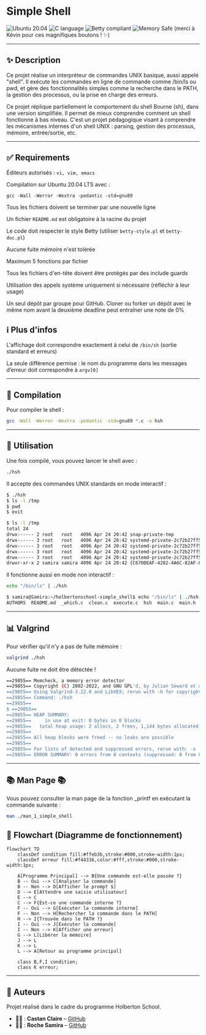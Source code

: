 # Simple Shell
![Ubuntu 20.04](https://img.shields.io/badge/Ubuntu-20.04-orange)
![C language](https://img.shields.io/badge/Language-C-blue.svg)
![Betty compliant](https://img.shields.io/badge/Betty-style-green)
![Memory Safe](https://img.shields.io/badge/Memory%20Leaks-None-success)
(merci à Kévin pour ces magnifiques boutons ! ✨)

---
## ✨ Description

Ce projet réalise un interpréteur de commandes UNIX basique, aussi appelé "shell". Il exécute les commandes en ligne de commande comme /bin/ls ou pwd, et gère des fonctionnalités simples comme la recherche dans le PATH, la gestion des processus, ou la prise en charge des erreurs.

Ce projet réplique partiellement le comportement du shell Bourne (sh), dans une version simplifiée. Il permet de mieux comprendre comment un shell fonctionne à bas niveau. C'est un projet pédagogique visant à comprendre les mécanismes internes d'un shell UNIX : parsing, gestion des processus, mémoire, entrée/sortie, etc.

---
## ✅ Requirements

Éditeurs autorisés : `vi, vim, emacs`

Compilation sur Ubuntu 20.04 LTS avec :

`gcc -Wall -Werror -Wextra -pedantic -std=gnu89`

Tous les fichiers doivent se terminer par une nouvelle ligne

Un fichier `README.md` est obligatoire à la racine du projet

Le code doit respecter le style Betty (utiliser `betty-style.pl` et `betty-doc.pl`)

Aucune fuite mémoire n'est tolérée

Maximum 5 fonctions par fichier

Tous les fichiers d'en-tête doivent être protégés par des include guards

Utilisation des appels système uniquement si nécessaire (réfléchir à leur usage)

Un seul dépôt par groupe pour GitHub. Cloner ou forker un dépôt avec le même nom avant la deuxième deadline peut entraîner une note de 0%

## ℹ️ Plus d'infos

L'affichage doit correspondre exactement à celui de `/bin/sh` (sortie standard et erreurs)

La seule différence permise : le nom du programme dans les messages d’erreur doit correspondre à `argv[0]`

---
## 🔧 Compilation

Pour compiler le shell :
```bash
gcc -Wall -Werror -Wextra -pedantic -std=gnu89 *.c -o hsh
```

---
## 🚀 Utilisation

Une fois compilé, vous pouvez lancer le shell avec :
```bash
./hsh
```
Il accepte des commandes UNIX standards en mode interactif :
```bash
$ ./hsh
$ ls -l /tmp
$ pwd
$ exit
```
```bash
$ ls -l /tmp
total 24
drwx------ 2 root   root   4096 Apr 24 20:42 snap-private-tmp
drwx------ 3 root   root   4096 Apr 24 20:42 systemd-private-2c72b27ff54a46a38e22cd144cdea8ed-systemd-logind.service-ChLY5B
drwx------ 3 root   root   4096 Apr 24 20:42 systemd-private-2c72b27ff54a46a38e22cd144cdea8ed-systemd-resolved.service-c8eKen
drwx------ 3 root   root   4096 Apr 24 20:42 systemd-private-2c72b27ff54a46a38e22cd144cdea8ed-systemd-timesyncd.service-8QDOQL
drwx------ 3 root   root   4096 Apr 24 20:42 systemd-private-2c72b27ff54a46a38e22cd144cdea8ed-wsl-pro.service-hIOEwM
drwxr-xr-x 2 samira samira 4096 Apr 24 20:42 {C670DEAF-4282-4A6C-82AF-8CFA590D2404}
```

Il fonctionne aussi en mode non interactif :
```bash
echo "/bin/ls" | ./hsh
```
```bash
$ samira@Samira:~/holbertonschool-simple_shell$ echo "/bin/ls" | ./hsh
AUTHORS  README.md  _which.c  clean.c  execute.c  hsh  main.c  main.h  split_line.c
```
---
## 📊 Valgrind

Pour vérifier qu'il n'y a pas de fuite mémoire :
```bash
valgrind ./hsh
```
Aucune fuite ne doit être détectée !
```bash
==29855== Memcheck, a memory error detector
==29855== Copyright (C) 2002-2022, and GNU GPL'd, by Julian Seward et al.
==29855== Using Valgrind-3.22.0 and LibVEX; rerun with -h for copyright info
==29855== Command: ./hsh
==29855==
$ ==29855==
==29855== HEAP SUMMARY:
==29855==     in use at exit: 0 bytes in 0 blocks
==29855==   total heap usage: 2 allocs, 2 frees, 1,144 bytes allocated
==29855==
==29855== All heap blocks were freed -- no leaks are possible
==29855==
==29855== For lists of detected and suppressed errors, rerun with: -s
==29855== ERROR SUMMARY: 0 errors from 0 contexts (suppressed: 0 from 0)
```
---
## 📚 Man Page 📚
Vous pouvez consulter la man page de la fonction _printf en exécutant la commande suivante :
```bash
man ./man_1_simple_shell
```

## 🔄 Flowchart (Diagramme de fonctionnement)

```mermaid
flowchart TD
    classDef condition fill:#ffeb3b,stroke:#000,stroke-width:1px;
    classDef erreur fill:#f44336,color:#fff,stroke:#000,stroke-width:1px;

    A[Programme Principal] --> B{Une commande est-elle passée ?}
    B -- Oui --> C[Analyser la commande]
    B -- Non --> D[Afficher le prompt $]
    D --> E[Attendre une saisie utilisateur]
    E --> C
    C --> F{Est-ce une commande interne ?}
    F -- Oui --> G[Exécuter la commande interne]
    F -- Non --> H[Rechercher la commande dans le PATH]
    H --> I{Trouvée dans le PATH ?}
    I -- Oui --> J[Exécuter la commande]
    I -- Non --> K[Afficher une erreur]
    G --> L[Libérer la mémoire]
    J --> L
    K --> L
    L --> A[Retour au programme principal]

    class B,F,I condition;
    class K erreur;
```

---
## 👥 Auteurs

Projet réalisé dans le cadre du programme Holberton School.

- 👨‍💻 : **Castan Claire** – [GitHub](https://github.com/Helvlaska)
- 👨‍💻 : **Roche Samira** – [GitHub](https://github.com/StrawberSam)

